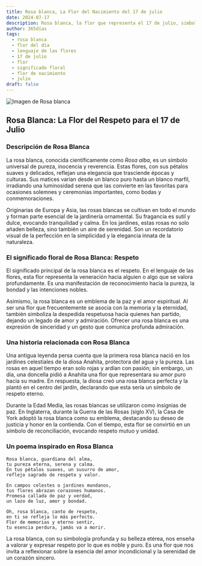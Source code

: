 ```yaml
---
title: Rosa blanca, La Flor del Nacimiento del 17 de julio
date: 2024-07-17
description: Rosa blanca, la flor que representa el 17 de julio, simboliza Respeto. Descubre su fascinante historia, significado en el lenguaje de las flores y una poesía que celebra su belleza.
author: 365días
tags:
  - rosa blanca
  - flor del día
  - lenguaje de las flores
  - 17 de julio
  - flor
  - significado floral
  - flor de nacimiento
  - julio
draft: false
---
```



![Imagen de Rosa blanca](https://cdn.pixabay.com/photo/2015/10/01/10/19/white-rose-966788_640.jpg#center)


## Rosa Blanca: La Flor del Respeto para el 17 de Julio

### Descripción de Rosa Blanca

La rosa blanca, conocida científicamente como _Rosa alba_, es un símbolo universal de pureza, inocencia y reverencia. Estas flores, con sus pétalos suaves y delicados, reflejan una elegancia que trasciende épocas y culturas. Sus matices varían desde un blanco puro hasta un blanco marfil, irradiando una luminosidad serena que las convierte en las favoritas para ocasiones solemnes y ceremonias importantes, como bodas y conmemoraciones.

Originarias de Europa y Asia, las rosas blancas se cultivan en todo el mundo y forman parte esencial de la jardinería ornamental. Su fragancia es sutil y dulce, evocando tranquilidad y calma. En los jardines, estas rosas no solo añaden belleza, sino también un aire de serenidad. Son un recordatorio visual de la perfección en la simplicidad y la elegancia innata de la naturaleza.

### El significado floral de Rosa Blanca: Respeto

El significado principal de la rosa blanca es el respeto. En el lenguaje de las flores, esta flor representa la veneración hacia alguien o algo que se valora profundamente. Es una manifestación de reconocimiento hacia la pureza, la bondad y las intenciones nobles.

Asimismo, la rosa blanca es un emblema de la paz y el amor espiritual. Al ser una flor que frecuentemente se asocia con la memoria y la eternidad, también simboliza la despedida respetuosa hacia quienes han partido, dejando un legado de amor y admiración. Ofrecer una rosa blanca es una expresión de sinceridad y un gesto que comunica profunda admiración.

### Una historia relacionada con Rosa Blanca

Una antigua leyenda persa cuenta que la primera rosa blanca nació en los jardines celestiales de la diosa Anahita, protectora del agua y la pureza. Las rosas en aquel tiempo eran solo rojas y ardían con pasión; sin embargo, un día, una doncella pidió a Anahita una flor que representara su amor puro hacia su madre. En respuesta, la diosa creó una rosa blanca perfecta y la plantó en el centro del jardín, declarando que esta sería un símbolo de respeto eterno.

Durante la Edad Media, las rosas blancas se utilizaron como insignias de paz. En Inglaterra, durante la Guerra de las Rosas (siglo XV), la Casa de York adoptó la rosa blanca como su emblema, destacando su deseo de justicia y honor en la contienda. Con el tiempo, esta flor se convirtió en un símbolo de reconciliación, evocando respeto mutuo y unidad.

### Un poema inspirado en Rosa Blanca

```
Rosa blanca, guardiana del alma,  
tu pureza eterna, serena y calma.  
En tus pétalos suaves, un susurro de amor,  
reflejo sagrado de respeto y valor.  

En campos celestes o jardines mundanos,  
tus flores abrazan corazones humanos.  
Promesa callada de paz y verdad,  
un lazo de luz, amor y bondad.  

Oh, rosa blanca, canto de respeto,  
en ti se refleja lo más perfecto.  
Flor de memorias y eterno sentir,  
tu esencia perdura, jamás va a morir.  
```

La rosa blanca, con su simbología profunda y su belleza etérea, nos enseña a valorar y expresar respeto por lo que es noble y puro. Es una flor que nos invita a reflexionar sobre la esencia del amor incondicional y la serenidad de un corazón sincero.


